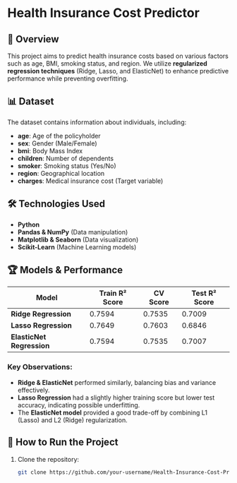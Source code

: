 # Health Insurance Cost Predictor

## 📌 Overview
This project aims to predict health insurance costs based on various factors such as age, BMI, smoking status, and region. We utilize **regularized regression techniques** (Ridge, Lasso, and ElasticNet) to enhance predictive performance while preventing overfitting.

## 📊 Dataset
The dataset contains information about individuals, including:
- **age**: Age of the policyholder
- **sex**: Gender (Male/Female)
- **bmi**: Body Mass Index
- **children**: Number of dependents
- **smoker**: Smoking status (Yes/No)
- **region**: Geographical location
- **charges**: Medical insurance cost (Target variable)

## 🛠️ Technologies Used
- **Python**
- **Pandas & NumPy** (Data manipulation)
- **Matplotlib & Seaborn** (Data visualization)
- **Scikit-Learn** (Machine Learning models)

## 🏆 Models & Performance

| Model      | Train R² Score | CV Score | Test R² Score |
|------------|---------------|----------|--------------|
| **Ridge Regression** | 0.7594 | 0.7535 | 0.7009 |
| **Lasso Regression** | 0.7649 | 0.7603 | 0.6846 |
| **ElasticNet Regression** | 0.7594 | 0.7535 | 0.7007 |

### Key Observations:
- **Ridge & ElasticNet** performed similarly, balancing bias and variance effectively.
- **Lasso Regression** had a slightly higher training score but lower test accuracy, indicating possible underfitting.
- The **ElasticNet model** provided a good trade-off by combining L1 (Lasso) and L2 (Ridge) regularization.


## 🚀 How to Run the Project
1. Clone the repository:  
   ```sh
   git clone https://github.com/your-username/Health-Insurance-Cost-Predictor.git

